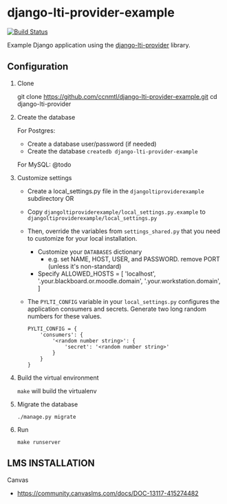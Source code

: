 # django-lti-provider-example

[![Build Status](https://travis-ci.org/ccnmtl/django-lti-provider-example.svg?branch=master)](https://travis-ci.org/ccnmtl/django-lti-provider-example)

Example Django application using the [django-lti-provider](https://github.com/ccnmtl/django-lti-provider) library.

## Configuration

1. Clone

    git clone https://github.com/ccnmtl/django-lti-provider-example.git
    cd django-lti-provider

2. Create the database

   For Postgres:
     * Create a database user/password (if needed)
     * Create the database `createdb django-lti-provider-example`

   For MySQL:
    @todo

3. Customize settings

    * Create a local_settings.py file in the `djangoltiproviderexample` subdirectory OR
    * Copy `djangoltiproviderexample/local_settings.py.example` to `djangoltiproviderexample/local_settings.py`
    * Then, override the variables from `settings_shared.py` that you need to customize for your local installation.
      * Customize your `DATABASES` dictionary
        * e.g. set NAME, HOST, USER, and PASSWORD. remove PORT (unless it's non-standard)
      * Specify ALLOWED_HOSTS = [ 'localhost', '.your.blackboard.or.moodle.domain', '.your.workstation.domain', ]
    * The ``PYLTI_CONFIG`` variable in your ``local_settings.py`` configures the application consumers and secrets. Generate two long random numbers for these values.

       ```
       PYLTI_CONFIG = {
           'consumers': {
               '<random number string>': {
                   'secret': '<random number string>'
               }
           }
       }
       ```
4. Build the virtual environment

   `make` will build the virtualenv

5. Migrate the database

   `./manage.py migrate`

6. Run

    `make runserver`

## LMS INSTALLATION

Canvas
* https://community.canvaslms.com/docs/DOC-13117-415274482


